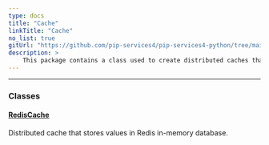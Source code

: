 ```yaml
---
type: docs
title: "Cache"
linkTitle: "Cache"
no_list: true
gitUrl: "https://github.com/pip-services4/pip-services4-python/tree/main/pip-services4-redis-python"
description: >
    This package contains a class used to create distributed caches that store values in Redis in-memory database.
---
```

---

<div class="module-body"> 

### Classes

#### [RedisCache](redis_cache)
Distributed cache that stores values in Redis in-memory database.

</div>

